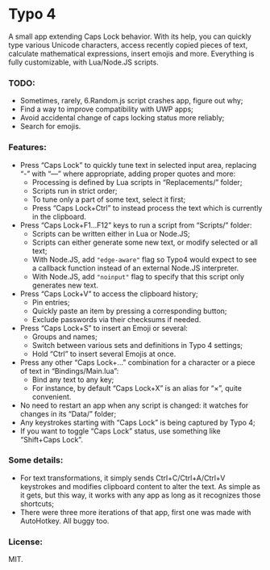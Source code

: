 # Typo 4
A small app extending Caps Lock behavior. With its help, you can quickly type various Unicode characters, 
access recently copied pieces of text, calculate mathematical expressions, insert emojis and more. Everything 
is fully customizable, with Lua/Node.JS scripts.

### TODO:

- Sometimes, rarely, 6.Random.js script crashes app, figure out why;
- Find a way to improve compatibility with UWP apps;
- Avoid accidental change of caps locking status more reliably;
- Search for emojis.

### Features:

- Press “Caps Lock” to quickly tune text in selected input area, replacing “-” with “—” where appropriate, adding proper quotes and more:
  - Processing is defined by Lua scripts in “Replacements/” folder;
  - Scripts run in strict order;
  - To tune only a part of some text, select it first;
  - Press “Caps Lock+Ctrl” to instead process the text which is currently in the clipboard.
- Press “Caps Lock+F1…F12” keys to run a script from “Scripts/” folder:
  - Scripts can be written either in Lua or Node.JS;
  - Scripts can either generate some new text, or modify selected or all text;
  - With Node.JS, add `"edge-aware"` flag so Typo4 would expect to see a callback function instead of an external Node.JS interpreter.
  - With Node.JS, add `"noinput"` flag to specify that this script only generates new text.
- Press “Caps Lock+V” to access the clipboard history;
  - Pin entries;
  - Quickly paste an item by pressing a corresponding button;
  - Exclude passwords via their checksums if needed.
- Press “Caps Lock+S” to insert an Emoji or several:
  - Groups and names;
  - Switch between various sets and definitions in Typo 4 settings;
  - Hold “Ctrl” to insert several Emojis at once.
- Press any other “Caps Lock+…” combination for a character or a piece of text in “Bindings/Main.lua”:
  - Bind any text to any key;
  - For instance, by default “Caps Lock+X” is an alias for “×”, quite convenient.
- No need to restart an app when any script is changed: it watches for changes in its “Data/” folder;
- Any keystrokes starting with “Caps Lock” is being captured by Typo 4;
- If you want to toggle “Caps Lock” status, use something like “Shift+Caps Lock”.

### Some details:

- For text transformations, it simply sends Ctrl+C/Ctrl+A/Ctrl+V keystrokes and modifies clipboard content to alter the text. As simple as it gets, but this way, it works with any app as long as it recognizes those shortcuts;
- There were three more iterations of that app, first one was made with AutoHotkey. All buggy too.

### License:

MIT.
